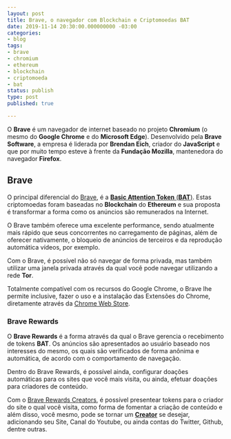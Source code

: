 ```yaml
---
layout: post
title: Brave, o navegador com Blockchain e Criptomoedas BAT
date: 2019-11-14 20:30:00.000000000 -03:00
categories:
- blog
tags:
- brave
- chromium
- ethereum
- blockchain
- criptomoeda
- bat
status: publish
type: post
published: true

---
```


O **Brave** é um navegador de internet baseado no projeto **Chromium** (o mesmo do **Google Chrome** e do **Microsoft Edge**).
Desenvolvido pela **Brave Software**, a empresa é liderada por **Brendan Eich**, criador do **JavaScript** e que por muito tempo esteve à frente da **Fundação Mozilla**, mantenedora do navegador **Firefox**.

## Brave

O principal diferencial do [Brave](https://brave.com/mai223), é a [**Basic Attention Token** (**BAT**)](https://basicattentiontoken.org/). Estas criptomoedas foram baseadas no **Blockchain** do **Ethereum** e sua proposta é transformar a forma como os anúncios são remunerados na Internet.

O Brave também oferece uma excelente performance, sendo atualmente mais rápido que seus concorrentes no carregamento de páginas, além de oferecer nativamente, o bloqueio de anúncios de terceiros e da reprodução automática vídeos, por exemplo.

Com o Brave, é possível não só navegar de forma privada, mas também utilizar uma janela privada através da qual você pode navegar utilizando a rede **Tor**.

Totalmente compatível com os recursos do Google Chrome, o Brave lhe permite inclusive, fazer o uso e a instalação das Extensões do Chrome, diretamente através da [Chrome Web Store](https://chrome.google.com/webstore/category/extensions).

### Brave Rewards

O **Brave Rewards** é a forma através da qual o Brave gerencia o recebimento de tokens **BAT**. Os anúncios são apresentados ao usuário baseado nos interesses do mesmo, os quais são verificados de forma anônima e automática, de acordo com o comportamento de navegação.

Dentro do Brave Rewards, é possível ainda, configurar doações automáticas para os sites que você mais visita, ou ainda, efetuar doações para criadores de conteúdo.

Com o [Brave Rewards Creators](https://creators.brave.com/), é possível presentear tokens para o criador do site o qual você visita, como forma de fomentar a criação de conteúdo e além disso, você mesmo, pode se tornar um [**Creator**](https://creators.brave.com/sign-up) se desejar, adicionando seu Site, Canal do Youtube, ou ainda contas do Twitter, Github, dentre outras.